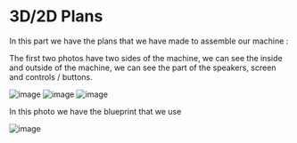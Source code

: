 # 3D/2D Plans

In this part we have the plans that we have made to assemble our machine :

The first two photos have two sides of the machine, we can see the inside and outside of the machine, we can see the part of the speakers, screen and controls / buttons.

![image](https://user-images.githubusercontent.com/131180909/233114523-a98f3ffa-6e69-4206-bf49-3ca40fbe12ee.png)
![image](https://user-images.githubusercontent.com/131180909/233114545-2ea4af97-7405-40a3-a92a-45edca9bb956.png)
![image](https://user-images.githubusercontent.com/131180909/233114567-c4dbd502-1eab-4d38-8798-a66d260d8161.png)

In this photo we have the blueprint that we use

![image](https://user-images.githubusercontent.com/131180909/233114586-adf829ee-531f-4501-958e-fd297890a12d.png)
